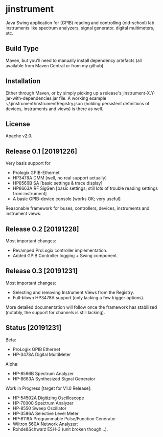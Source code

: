 # jinstrument
Java Swing application for (GPIB) reading and controlling (old-school) lab instruments like spectrum analyzers, signal generator, digital multimeters, etc.

## Build Type
Maven, but you'll need to manually install dependency artefacts (all available from Maven Central or from my github).

## Installation
Either through Maven, or by simply picking up a release's jinstrument-X.Y-jar-with-dependencies.jar file. A working example ~/.jinstrument/instrumentRegistry.json (holding persistent definitions of devices, instruments and views) is there as well.

## License
Apache v2.0.

## Release 0.1 [20191226]
Very basis support for
- Prologix GPIB-Ethernet
- HP3478A DMM [well, no real support actually]
- HP8566B SA [basic settings & trace display]
- HP8663A RF SigGen [basic settings; still lots of trouble reading settings from instrument]
- A basic GPIB-device console [works OK; very useful]

Reasonable framework for buses, controllers, devices, instruments and instrument views.

## Release 0.2 [20191228]
Most important changes:
- Revamped ProLogix controller implementation.
- Added GPIB Controller logging + Swing component.

## Release 0.3 [20191231]
Most important changes:
- Selecting and removing Instrument Views from the Registry.
- Full-blown HP3478A support (only lacking a few trigger options).

More detailed documentation will follow once the framework has stabilized (notably, the support for channels is still lacking).

## Status [20191231]
Beta:
- ProLogix GPIB Ethernet
- HP-3478A Digital MultiMeter

Alpha:
- HP-8566B Spectrum Analyzer
- HP-8663A Synthesized Signal Generator

Work in Progress [target for V1.0 Release]:
- HP-54502A Digitizing Oscilloscope
- HP-70000 Spectrum Analyzer
- HP-8550 Sweep Oscillator
- HP-3586A Selective Level Meter
- HP-8116A Programmable Pulse/Function Generator
- Wiltron 560A Network Analyzer;
- Rohde&Schwarz ESH-3 (unit broken though...).
